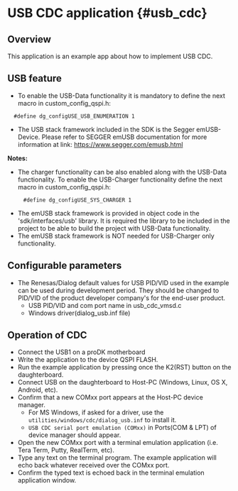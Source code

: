 USB CDC application {#usb_cdc}
======================================================================
## Overview
This application is an example app about how to implement USB CDC.

## USB feature

- To enable the USB-Data functionality it is mandatory to define the next macro in custom_config_qspi.h:
~~~{.c}
  #define dg_configUSE_USB_ENUMERATION 1
~~~
- The USB stack framework included in the SDK is the Segger emUSB-Device. 
  Please refer to SEGGER emUSB documentation for more information at link:
  https://www.segger.com/emusb.html

**Notes:**

   - The charger functionality can be also enabled along with the USB-Data functionality.
     To enable the USB-Charger functionality define the next macro in custom_config_qspi.h:
~~~{.c}
     #define dg_configUSE_SYS_CHARGER 1
~~~
   - The emUSB stack framework is provided in object code in the 'sdk/interfaces/usb' library.
     It is required the library to be included in the project to be able to build the project with USB-Data functionality.
   - The emUSB stack framework is NOT needed for USB-Charger only functionality.

## Configurable parameters

- The Renesas/Dialog default values for USB PID/VID used in the example can be used during development period. 
  They should be changed to PID/VID of the product developer company's for the end-user product.
  - USB PID/VID and com port name in usb_cdc_vmsd.c
  - Windows driver(dialog_usb.inf file)

## Operation of CDC

- Connect the USB1 on a proDK motherboard
- Write the application to the device QSPI FLASH.
- Run the example application by pressing once the K2(RST) button on the daughterboard.
- Connect USB on the daughterboard to Host-PC (Windows, Linux, OS X, Android, etc).
- Confirm that a new COMxx port appears at the Host-PC device manager.
	* For MS Windows, if asked for a driver, use the `utilities/windows/cdc/dialog_usb.inf` to install it.
	* `USB CDC serial port emulation (COMxx)` in Ports(COM & LPT) of device manager should appear.
- Open the new COMxx port with a terminal emulation application (i.e. Tera Term, Putty, RealTerm, etc).
- Type any text on the terminal program. The example application will echo back whatever received over the COMxx port.
- Confirm the typed text is echoed back in the terminal emulation application window.


